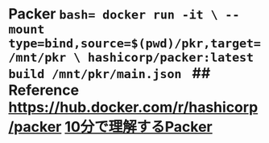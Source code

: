 # Packer ```bash= docker run -it \ --mount type=bind,source=$(pwd)/pkr,target=/mnt/pkr \ hashicorp/packer:latest build /mnt/pkr/main.json ``` ## Reference <https://hub.docker.com/r/hashicorp/packer> [10分で理解するPacker](https://qiita.com/Chanmoro/items/38e9d5441141f340e805)
